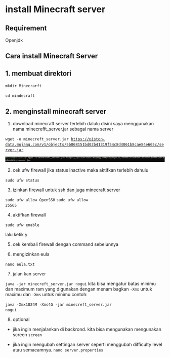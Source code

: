 # install Minecraft server

## Requirement
Openjdk

## Cara install Minecraft Server
## 1. membuat direktori 

<code>mkdir Minecrarft</code>

<code>cd mindecraft</code>

## 2. menginstall minecraft server
1. download minecraft server terlebih dalulu disini saya menggunakan nama minecrefft_server.jar sebagai nama server 

<code>wget -o minecreft_server.jar https://piston-data.mojang.com/v1/objects/5b868151bd02b41319f54c8d4061b8cae84e665c/server.jar</code>

![satu](img/Minecraft%20server/1.png)

2. cek ufw firewall jika status inactive maka aktifkan terlebih dahulu

<code>sudo ufw status</code>

3. izinkan firewall untuk ssh dan juga minecraft server

<code>sudo ufw allow OpenSSH</code>
<code>sudo ufw allow 25565</code>

4. aktifkan firewall

<code>sudo ufw enable</code>

lalu ketik y

5. cek kembali firewall dengan command sebelunnya

6. mengizinkan eula

<code>nano eula.txt</code>

7. jalan kan server

<code>java -jar minecreft_server.jar nogui</code>
kita bisa mengatur batas minimu dan maximum ram yang digunakan dengan menam bagkan <code>-Xmx</code> untuk maximu dan <code>-Xms</code> untuk minimu
contoh:

<code>java -Xmx1024M -Xms4G -jar minecreft_server.jar nogui</code>

8. optional
- jika ingin menjalankan di backrond. kita bisa mengunakan mengunakan screen
<code>screen</code>

- jika ingin mengubah settingan server seperti menggubah difficulty level atau semacamnya.
<code>nano server.properties</code>

